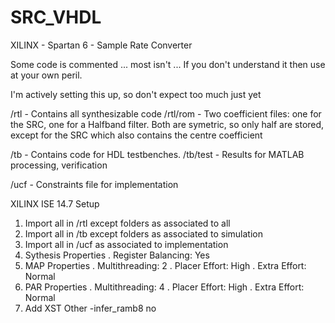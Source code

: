 # SRC_VHDL
XILINX - Spartan 6 - Sample Rate Converter

Some code is commented ... most isn't ... If you don't understand it then use at your own peril.

I'm actively setting this up, so don't expect too much just yet

/rtl - Contains all synthesizable code
/rtl/rom - Two coefficient files: one for the SRC, one for a Halfband filter. 
           Both are symetric, so only half are stored, except for the SRC which 
           also contains the centre coefficient
           
/tb - Contains code for HDL testbenches.
/tb/test - Results for MATLAB processing, verification

/ucf - Constraints file for implementation

XILINX ISE 14.7 Setup

1. Import all in /rtl except folders as associated to all
2. Import all in /tb except folders as associated to simulation
3. Import all in /ucf as associated to implementation
4. Sythesis Properties
. Register Balancing: Yes
5. MAP Properties
. Multithreading: 2
. Placer Effort: High
. Extra Effort: Normal
6. PAR Properties
. Multithreading: 4
. Placer Effort: High
. Extra Effort: Normal
7. Add XST Other -infer_ramb8 no

